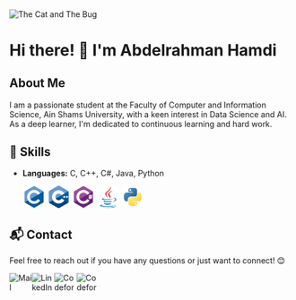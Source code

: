 <img align="center" alt="The Cat and The Bug" height="350" width="1000" src="https://media.giphy.com/media/qgQUggAC3Pfv687qPC/giphy.gif" />

# Hi there! 👋 I'm Abdelrahman Hamdi

## About Me

I am a passionate student at the Faculty of Computer and Information Science, Ain Shams University, with a keen interest in Data Science and AI. As a deep learner, I'm dedicated to continuous learning and hard work.

## 🔧 Skills

- **Languages:** C, C++, C#, Java, Python
  <p align="left">
    <img src="https://raw.githubusercontent.com/devicons/devicon/master/icons/c/c-original.svg" alt="c" width="40" height="40"/>
    <img src="https://raw.githubusercontent.com/devicons/devicon/master/icons/cplusplus/cplusplus-original.svg" alt="cplusplus" width="40" height="40"/>
    <img src="https://raw.githubusercontent.com/devicons/devicon/master/icons/csharp/csharp-original.svg" alt="csharp" width="40" height="40"/>
    <img src="https://raw.githubusercontent.com/devicons/devicon/master/icons/java/java-original.svg" alt="java" width="40" height="40"/>
    <img src="https://raw.githubusercontent.com/devicons/devicon/master/icons/python/python-original.svg" alt="python" width="40" height="40"/>
  </p>

## 📬 Contact

Feel free to reach out if you have any questions or just want to connect! 😊

<p align="left">
  <a href="mailto:ahamdi1582636@gmail.com">
    <img height="40" width="40" align="left" alt="Mail" src="https://github.com/cszach/cszach/blob/master/img/icons/gmail.png">
  </a>
  <a href="https://www.linkedin.com/in/abdo-hamdi">
    <img height="40" width="40" align="left" alt="LinkedIn" src="https://github.com/cszach/cszach/blob/master/img/icons/linkedin.png">
  </a>
  <a href="https://codeforces.com/profile/Abdo_Hamdi">
    <img height="40" width="40" align="left" alt="Codeforces" src="https://img.icons8.com/external-tal-revivo-color-tal-revivo/96/000000/external-codeforces-programming-competitions-and-contests-programming-community-logo-color-tal-revivo.png">
</a>
  <a href="https://codeforces.com/profile/Abdo_Hamdi">
    <img height="40" width="40" align="left" alt="Codeforces" src="https://img.icons8.com/external-tal-revivo-color-tal-revivo/96/000000/external-codeforces-programming-competitions-and-contests-programming-community-logo-color-tal-revivo.png">
</p>
